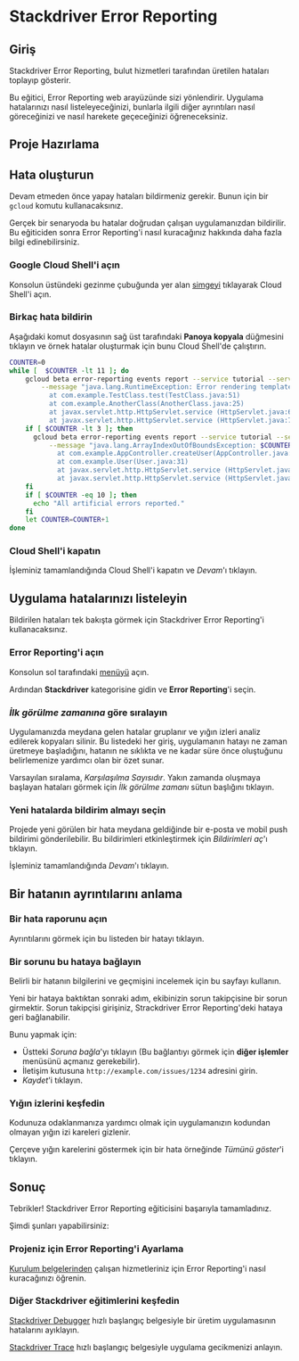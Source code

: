 # Stackdriver Error Reporting

## Giriş

Stackdriver Error Reporting, bulut hizmetleri tarafından üretilen hataları toplayıp gösterir.

Bu eğitici, Error Reporting web arayüzünde sizi yönlendirir. Uygulama hatalarınızı nasıl listeleyeceğinizi, bunlarla ilgili diğer ayrıntıları nasıl göreceğinizi ve nasıl harekete geçeceğinizi öğreneceksiniz.

## Proje Hazırlama

<walkthrough-project-setup></walkthrough-project-setup>

## Hata oluşturun

Devam etmeden önce yapay hataları bildirmeniz gerekir. Bunun için bir `gcloud` komutu kullanacaksınız.

Gerçek bir senaryoda bu hatalar doğrudan çalışan uygulamanızdan bildirilir. Bu eğiticiden sonra Error Reporting'i nasıl kuracağınız hakkında daha fazla bilgi edinebilirsiniz.

### Google Cloud Shell'i açın

Konsolun üstündeki gezinme çubuğunda yer alan <walkthrough-cloud-shell-icon></walkthrough-cloud-shell-icon>[simgeyi][spotlight-open-devshell] tıklayarak Cloud Shell'i açın.

### Birkaç hata bildirin

Aşağıdaki komut dosyasının sağ üst tarafındaki **Panoya kopyala** düğmesini tıklayın ve örnek hatalar oluşturmak için bunu Cloud Shell'de çalıştırın.

```bash
COUNTER=0
while [  $COUNTER -lt 11 ]; do
    gcloud beta error-reporting events report --service tutorial --service-version v$((COUNTER/10+1)) \
        --message "java.lang.RuntimeException: Error rendering template $COUNTER
          at com.example.TestClass.test(TestClass.java:51)
          at com.example.AnotherClass(AnotherClass.java:25)
          at javax.servlet.http.HttpServlet.service (HttpServlet.java:617)
          at javax.servlet.http.HttpServlet.service (HttpServlet.java:717)"
    if [ $COUNTER -lt 3 ]; then
      gcloud beta error-reporting events report --service tutorial --service-version v1 \
          --message "java.lang.ArrayIndexOutOfBoundsException: $COUNTER
            at com.example.AppController.createUser(AppController.java:42)
            at com.example.User(User.java:31)
            at javax.servlet.http.HttpServlet.service (HttpServlet.java:617)
            at javax.servlet.http.HttpServlet.service (HttpServlet.java:717)"
    fi
    if [ $COUNTER -eq 10 ]; then
      echo "All artificial errors reported."
    fi
    let COUNTER=COUNTER+1
done
```

### Cloud Shell'i kapatın

İşleminiz tamamlandığında Cloud Shell'i kapatın ve *Devam*'ı tıklayın.

## Uygulama hatalarınızı listeleyin

Bildirilen hataları tek bakışta görmek için Stackdriver Error Reporting'i kullanacaksınız.

### Error Reporting'i açın

Konsolun sol tarafındaki [menüyü][spotlight-console-menu] açın.

Ardından **Stackdriver** kategorisine gidin ve **Error Reporting**'i seçin.

<walkthrough-menu-navigation sectionid="CRASH_SECTION"></walkthrough-menu-navigation>

### *İlk görülme zamanına* göre sıralayın

Uygulamanızda meydana gelen hatalar gruplanır ve yığın izleri analiz edilerek kopyaları silinir. Bu listedeki her giriş, uygulamanın hatayı ne zaman üretmeye başladığını, hatanın ne sıklıkta ve ne kadar süre önce oluştuğunu belirlemenize yardımcı olan bir özet sunar.

Varsayılan sıralama, *Karşılaşılma Sayısıdır*. Yakın zamanda oluşmaya başlayan hataları görmek için *İlk görülme zamanı* sütun başlığını tıklayın.

### Yeni hatalarda bildirim almayı seçin

Projede yeni görülen bir hata meydana geldiğinde bir e-posta ve mobil push bildirimi gönderilebilir. Bu bildirimleri etkinleştirmek için *Bildirimleri aç*'ı tıklayın.

İşleminiz tamamlandığında *Devam*'ı tıklayın.

## Bir hatanın ayrıntılarını anlama

### Bir hata raporunu açın

Ayrıntılarını görmek için bu listeden bir hatayı tıklayın.

### Bir sorunu bu hataya bağlayın

Belirli bir hatanın bilgilerini ve geçmişini incelemek için bu sayfayı kullanın.

Yeni bir hataya baktıktan sonraki adım, ekibinizin sorun takipçisine bir sorun girmektir. Sorun takipçisi girişiniz, Strackdriver Error Reporting'deki hataya geri bağlanabilir.

Bunu yapmak için:

  *  Üstteki *Soruna bağla*'yı tıklayın (Bu bağlantıyı görmek için **diğer işlemler** menüsünü açmanız gerekebilir).
  *  İletişim kutusuna `http://example.com/issues/1234` adresini girin.
  *  *Kaydet*'i tıklayın.

### Yığın izlerini keşfedin

Kodunuza odaklanmanıza yardımcı olmak için uygulamanızın kodundan olmayan yığın izi kareleri gizlenir.

Çerçeve yığın karelerini göstermek için bir hata örneğinde *Tümünü göster*'i tıklayın.

## Sonuç

<walkthrough-conclusion-trophy></walkthrough-conclusion-trophy>

Tebrikler! Stackdriver Error Reporting eğiticisini başarıyla tamamladınız.

Şimdi şunları yapabilirsiniz:

### Projeniz için Error Reporting'i Ayarlama

[Kurulum belgelerinden][errors-setup] çalışan hizmetleriniz için Error Reporting'i nasıl kuracağınızı öğrenin.

### Diğer Stackdriver eğitimlerini keşfedin

[Stackdriver Debugger][debug-quickstart] hızlı başlangıç belgesiyle bir üretim uygulamasının hatalarını ayıklayın.

[Stackdriver Trace][trace-quickstart] hızlı başlangıç belgesiyle uygulama gecikmenizi anlayın.

[debug-quickstart]: https://cloud.google.com/debugger/docs/quickstart
[errors-setup]: https://cloud.google.com/error-reporting/docs/how-to
[spotlight-console-menu]: walkthrough://spotlight-pointer?spotlightId=console-nav-menu
[spotlight-open-devshell]: walkthrough://spotlight-pointer?spotlightId=devshell-activate-button
[trace-quickstart]: https://cloud.google.com/trace/docs/quickstart
